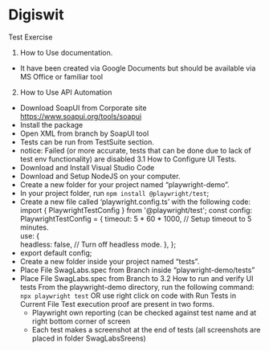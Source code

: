 # Digiswit
Test Exercise

1. How to Use documentation.
- It have been created via Google Documents but should be available via MS Office or familiar tool
2. How to Use API Automation
- Download SoapUI from Corporate site https://www.soapui.org/tools/soapui
- Install the package
- Open XML from branch by SoapUI tool
- Tests can be run from TestSuite section.
- notice: Failed (or more accurate, tests that can be done due to lack of test env functionality) are disabled
3.1 How to Configure UI Tests.
 - Download and Install Visual Studio Code
 - Download and Setup NodeJS on your computer.
 - Create a new folder for your project named “playwright-demo”.
 - In your project folder, run `npm install @playwright/test`;
 - Create a new file called ‘playwright.config.ts’ with the following code:
     import { PlaywrightTestConfig } from '@playwright/test';
     const config: PlaywrightTestConfig = {
       timeout: 5 * 60 * 1000, // Setup timeout to 5 minutes.  
     use: {    
     headless: false, // Turn off headless mode.
     },
     };
  - export default config;
  - Create a new folder inside your project named “tests”.
  - Place File SwagLabs.spec from Branch inside “playwright-demo/tests”
  - Place File SwagLabs.spec from Branch to
 3.2 How to run and verify UI tests
  From the playwright-demo directory, run the following command: `npx playwright test` OR use right click on code with Run Tests in Current File
    Test execution proof are present in two forms.
      - Playwright own reporting (can be checked against test name and at right bottom corner of screen
      - Each test makes a screenshot at the end of tests (all screenshots are placed in folder SwagLabsSreens)
